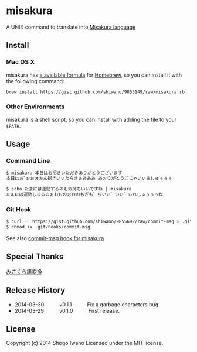 # misakura

A UNIX command to translate into [Misakura language](http://dic.nicovideo.jp/a/%E3%81%BF%E3%81%95%E3%81%8F%E3%82%89%E8%AA%9E)

## Install

### Mac OS X

misakura has [a available formula](https://gist.github.com/shiwano/9853149) for [Homebrew](http://brew.sh/), so you can install it with the following command:

```bash
brew install https://gist.github.com/shiwano/9853149/raw/misakura.rb
```

### Other Environments

misakura is a shell script, so you can install with adding the file to your `$PATH`.

## Usage

### Command Line

```bash
$ misakura 本日はお招きいただきありがとうございます
本日はおﾞぉおォおん招きいぃたらきぁあああ あぉりがとうごじゃいぃましゅぅぅぅ
```

```bash
$ echo たまには運動するのも気持ちいいですね | misakura
たまには運動しゅるのぉおおのぉおおもぎも゛ぢいぃ゛いぃ゛ぃれしゅぅぅぅね
```

### Git Hook

```bash
$ curl -L https://gist.github.com/shiwano/9855692/raw/commit-msg > .git/hooks/commit-msg
$ chmod +x .git/hooks/commit-msg
```

See also [commit-msg hook for misakura](https://gist.github.com/shiwano/9855692)

## Special Thanks

[みさくら語変換](http://yellow.ribbon.to/~sc/contents.html)

## Release History
 * 2014-03-30   v0.1.1   Fix a garbage characters bug.
 * 2014-03-29   v0.1.0   First release.

## License
Copyright (c) 2014 Shogo Iwano
Licensed under the MIT license.
